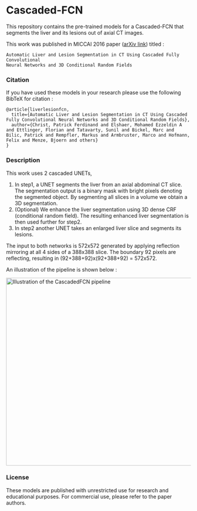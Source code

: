 # Cascaded-FCN #
This repository contains the pre-trained models for a Cascaded-FCN that segments the liver and its lesions out of axial CT images.


This work was published in MICCAI 2016 paper ([arXiv link](https://arxiv.org/abs/1610.02177)) titled : 

```
Automatic Liver and Lesion Segmentation in CT Using Cascaded Fully Convolutional 
Neural Networks and 3D Conditional Random Fields
```

### Citation ###

If you have used these models in your research please use the following BibTeX for citation :
```
@article{liverlesionfcn,
  title={Automatic Liver and Lesion Segmentation in CT Using Cascaded Fully Convolutional Neural Networks and 3D Conditional Random Fields},
  author={Christ, Patrick Ferdinand and Elshaer, Mohamed Ezzeldin A and Ettlinger, Florian and Tatavarty, Sunil and Bickel, Marc and Bilic, Patrick and Rempfler, Markus and Armbruster, Marco and Hofmann, Felix and Menze, Bjoern and others}
}
```

### Description ###
This work uses 2 cascaded UNETs, 

 1. In step1, a UNET segments the liver from an axial abdominal CT slice. The segmentation output is a binary mask with bright pixels denoting the segmented object. By segmenting all slices in a volume we obtain a 3D segmentation. 
 2. (Optional) We enhance the liver segmentation using 3D dense CRF (conditional random field). The resulting enhanced liver segmentation is then used further for step2.
 3. In step2 another UNET takes an enlarged liver slice and segments its lesions. 
 
The input to both networks is 572x572 generated by applying reflection mirroring at all 4 sides of a 388x388 slice. The boundary 92 pixels are reflecting, resulting in (92+388+92)x(92+388+92) = 572x572.

An illustration of the pipeline is shown below :

<img src="https://dl.dropboxusercontent.com/u/28351742/CascadedFCN/CascadedFCN_Pipeline.png" width="512" alt="Illustration of the CascadedFCN pipeline">


### License 

These models are published with unrestricted use for research and educational purposes.
For commercial use, please refer to the paper authors.
